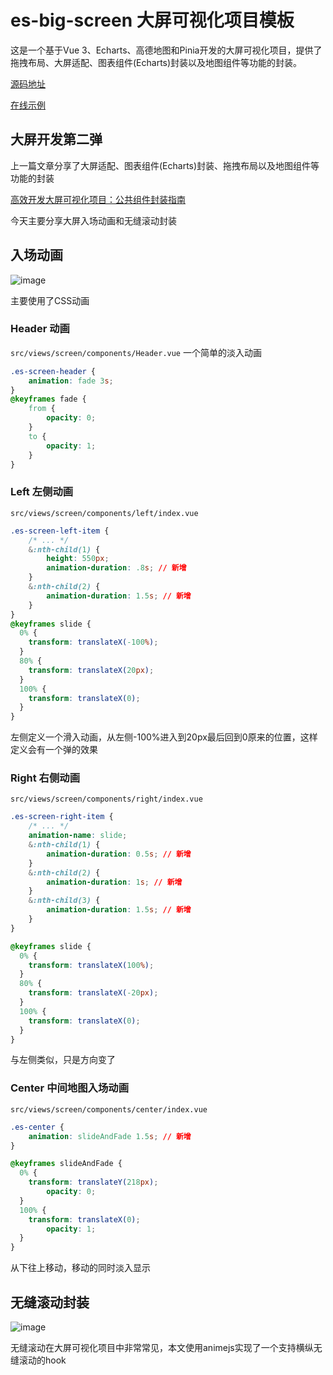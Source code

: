 # es-big-screen 大屏可视化项目模板

这是一个基于Vue 3、Echarts、高德地图和Pinia开发的大屏可视化项目，提供了拖拽布局、大屏适配、图表组件(Echarts)封装以及地图组件等功能的封装。

[源码地址](https://github.com/vangleer/es-big-screen)

[在线示例](https://vangleer.github.io/es-big-screen)

## 大屏开发第二弹

上一篇文章分享了大屏适配、图表组件(Echarts)封装、拖拽布局以及地图组件等功能的封装

[高效开发大屏可视化项目：公共组件封装指南](https://juejin.cn/post/7248242431659966522)

今天主要分享大屏入场动画和无缝滚动封装

## 入场动画

![image]()

主要使用了CSS动画

### Header 动画

`src/views/screen/components/Header.vue` 一个简单的淡入动画

```css
.es-screen-header {
	animation: fade 3s;
}
@keyframes fade {
	from {
		opacity: 0;
	}
	to {
		opacity: 1;
	}
}
```

### Left 左侧动画

`src/views/screen/components/left/index.vue`

```css
.es-screen-left-item {
	/* ... */
	&:nth-child(1) {
		height: 550px;
		animation-duration: .8s; // 新增
	}
	&:nth-child(2) {
		animation-duration: 1.5s; // 新增
	}
}
@keyframes slide {
  0% {
    transform: translateX(-100%);
  }
  80% {
    transform: translateX(20px);
  }
  100% {
    transform: translateX(0);
  }
}
```

左侧定义一个滑入动画，从左侧-100%进入到20px最后回到0原来的位置，这样定义会有一个弹的效果

### Right 右侧动画

`src/views/screen/components/right/index.vue`

```css
.es-screen-right-item {
	/* ... */
	animation-name: slide;
	&:nth-child(1) {
		animation-duration: 0.5s; // 新增
	}
	&:nth-child(2) {
		animation-duration: 1s; // 新增
	}
	&:nth-child(3) {
		animation-duration: 1.5s; // 新增
	}
}

@keyframes slide {
  0% {
    transform: translateX(100%);
  }
  80% {
    transform: translateX(-20px);
  }
  100% {
    transform: translateX(0);
  }
}
```

与左侧类似，只是方向变了

### Center 中间地图入场动画

`src/views/screen/components/center/index.vue`

```css
.es-center {
	animation: slideAndFade 1.5s; // 新增
}

@keyframes slideAndFade {
  0% {
    transform: translateY(218px);
		opacity: 0;
  }
  100% {
    transform: translateX(0);
		opacity: 1;
  }
}
```

从下往上移动，移动的同时淡入显示

## 无缝滚动封装

![image]()

无缝滚动在大屏可视化项目中非常常见，本文使用animejs实现了一个支持横纵无缝滚动的hook
